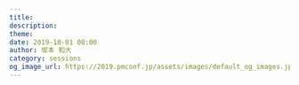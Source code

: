 ```yaml
---
title: 
description: 
theme: 
date: 2019-10-01 00:00
author: 坂本 和大
category: sessions
og_image_url: https://2019.pmconf.jp/assets/images/default_og_images.jpg
---
```


